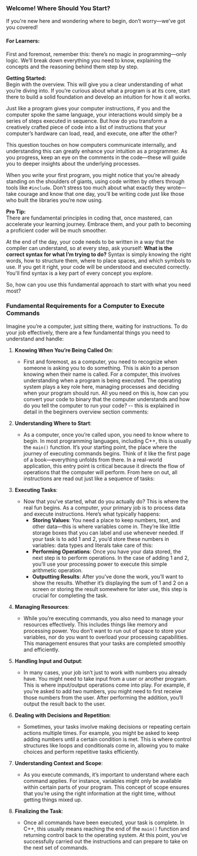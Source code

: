 ### Welcome! Where Should You Start?

If you're new here and wondering where to begin, don’t worry—we’ve got you covered!

#### For Learners:

First and foremost, remember this: there’s no magic in programming—only logic. We’ll break down everything you need to know, explaining the concepts and the reasoning behind them step by step.

**Getting Started:**  
Begin with the overview. This will give you a clear understanding of what you’re diving into. If you’re curious about what a program is at its core, start there to build a solid foundation and develop an intuition for how it all works.

Just like a program gives your computer instructions, if you and the computer spoke the same language, your interactions would simply be a series of steps executed in sequence. But how do you transform a creatively crafted piece of code into a list of instructions that your computer’s hardware can load, read, and execute, one after the other?

This question touches on how computers communicate internally, and understanding this can greatly enhance your intuition as a programmer. As you progress, keep an eye on the comments in the code—these will guide you to deeper insights about the underlying processes.

When you write your first program, you might notice that you’re already standing on the shoulders of giants, using code written by others through tools like `#include`. Don’t stress too much about what exactly they wrote—take courage and know that one day, you’ll be writing code just like those who built the libraries you’re now using.

**Pro Tip:**  
There are fundamental principles in coding that, once mastered, can accelerate your learning journey. Embrace them, and your path to becoming a proficient coder will be much smoother.


At the end of the day, your code needs to be written in a way that the compiler can understand, so at every step, ask yourself: **What is the correct syntax for what I’m trying to do?** Syntax is simply knowing the right words, how to structure them, where to place spaces, and which symbols to use. If you get it right, your code will be understood and executed correctly. You'll find syntax is a key part of every concept you explore.

So, how can you use this fundamental approach to start with what you need most? 


### Fundamental Requirements for a Computer to Execute Commands

Imagine you’re a computer, just sitting there, waiting for instructions. To do your job effectively, there are a few fundamental things you need to understand and handle:

1. **Knowing When You’re Being Called On**:
    - First and foremost, as a computer, you need to recognize when someone is asking you to do something. This is akin to a person knowing when their name is called. For a computer, this involves understanding when a program is being executed. The operating system plays a key role here, managing processes and deciding when your program should run. All you need on this is, how can you convert your code to binary that the computer understands and how do you tell the computer to run your code? -- this is explained in detail in the beginners overview section comments:
  
2. **Understanding Where to Start**:
    - As a computer, once you’re called upon, you need to know where to begin. In most programming languages, including C++, this is usually the `main()` function. It’s your starting point, the place where the journey of executing commands begins. Think of it like the first page of a book—everything unfolds from there. In a real-world application, this entry point is critical because it directs the flow of operations that the computer will perform. From here on out, all instructions are read out just like a sequence of tasks:

3. **Executing Tasks**:
    - Now that you’ve started, what do you actually do? This is where the real fun begins. As a computer, your primary job is to process data and execute instructions. Here’s what typically happens:
        - **Storing Values**: You need a place to keep numbers, text, and other data—this is where variables come in. They’re like little storage boxes that you can label and use whenever needed. If your task is to add 1 and 2, you’d store these numbers in variables: data types and literals take care of this:
        - **Performing Operations**: Once you have your data stored, the next step is to perform operations. In the case of adding 1 and 2, you’ll use your processing power to execute this simple arithmetic operation.
        - **Outputting Results**: After you’ve done the work, you’ll want to show the results. Whether it’s displaying the sum of 1 and 2 on a screen or storing the result somewhere for later use, this step is crucial for completing the task.

4. **Managing Resources**:
    - While you’re executing commands, you also need to manage your resources effectively. This includes things like memory and processing power. You don’t want to run out of space to store your variables, nor do you want to overload your processing capabilities. This management ensures that your tasks are completed smoothly and efficiently.

5. **Handling Input and Output**:
    - In many cases, your job isn’t just to work with numbers you already have. You might need to take input from a user or another program. This is where input/output operations come into play. For example, if you’re asked to add two numbers, you might need to first receive those numbers from the user. After performing the addition, you’ll output the result back to the user.

6. **Dealing with Decisions and Repetition**:
    - Sometimes, your tasks involve making decisions or repeating certain actions multiple times. For example, you might be asked to keep adding numbers until a certain condition is met. This is where control structures like loops and conditionals come in, allowing you to make choices and perform repetitive tasks efficiently.

7. **Understanding Context and Scope**:
    - As you execute commands, it’s important to understand where each command applies. For instance, variables might only be available within certain parts of your program. This concept of scope ensures that you’re using the right information at the right time, without getting things mixed up.

8. **Finalizing the Task**:
    - Once all commands have been executed, your task is complete. In C++, this usually means reaching the end of the `main()` function and returning control back to the operating system. At this point, you’ve successfully carried out the instructions and can prepare to take on the next set of commands.
